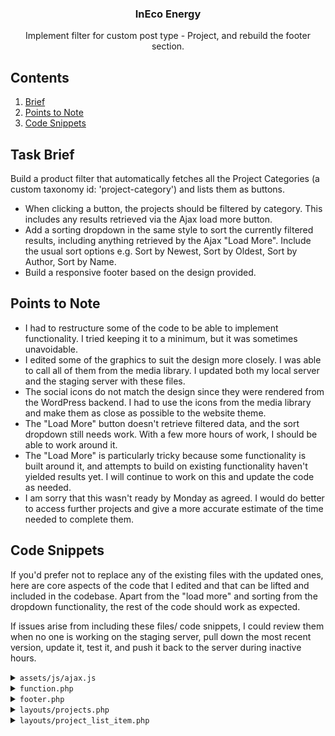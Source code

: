 <div align="center">

  <h3 align="center">InEco Energy</h3>

   <div align="center">
     Implement filter for custom post type - Project, and rebuild the footer section.
    </div>
</div>

## <a name="table">Contents</a>

1. [Brief](#brief)
2. [Points to Note](#to-note)
3. [Code Snippets](#snippets)


## <a name="brief">Task Brief</a>

Build a product filter that automatically fetches all the Project Categories (a custom taxonomy id: 'project-category') and lists them as buttons.
- When clicking a button, the projects should be filtered by category. This includes any results retrieved via the Ajax load more button.
- Add a sorting dropdown in the same style to sort the currently filtered results, including anything retrieved by the Ajax "Load More". Include the usual sort options e.g. Sort by Newest, Sort by Oldest, Sort by Author, Sort by Name.
- Build a responsive footer based on the design provided. 

## <a name="to-note">Points to Note</a>

- I had to restructure some of the code to be able to implement functionality. I tried keeping it to a minimum, but it was sometimes unavoidable.
- I edited some of the graphics to suit the design more closely. I was able to call all of them from the media library. I updated both my local server and the staging server with these files.
- The social icons do not match the design since they were rendered from the WordPress backend. I had to use the icons from the media library and make them as close as possible to the website theme.
- The "Load More" button doesn't retrieve filtered data, and the sort dropdown still needs work. With a few more hours of work, I should be able to work around it.
- The "Load More" is particularly tricky because some functionality is built around it, and attempts to build on existing functionality haven't yielded results yet. I will continue to work on this and update the code as needed.
- I am sorry that this wasn't ready by Monday as agreed. I would do better to access further projects and give a more accurate estimate of the time needed to complete them.

## <a name="snippets">Code Snippets</a>

If you'd prefer not to replace any of the existing files with the updated ones, here are core aspects of the code that I edited and that can be lifted and included in the codebase. Apart from the "load more" and sorting from the dropdown functionality, the rest of the code should work as expected.

If issues arise from including these files/ code snippets, I could review them when no one is working on the staging server, pull down the most recent version, update it, test it, and push it back to the server during inactive hours.

<details>
<summary><code>assets/js/ajax.js</code></summary>

```javascript
$(document).ready(function() {
  $('.cat-list-item').on('click', function(event) {
    (event).preventDefault();
    $('.cat-list-item').removeClass('active');
    $(this).addClass('active');

    var category =$(this).data('category');

    $.ajax({
      type: "POST",
      dataType: "html",
      url:  ajax_projects.ajaxurl,
      data: {
        action: 'filter_projects',
        type: $(this).data('type'),
        category: $(this).data('category'),
      },
      success: function(res) {
        $('#projects').html(res);
      },
      error: function(result){
        console.warn(result);
      }
    });
  });
});
```

</details>

<details>
<summary><code>function.php</code></summary>

```php
function filter_projects() {
    $postType = $_POST['type'];
    $termSlug = $_POST['category'];

    $args = array(
        'post_type' 		=>	$postType,
        'posts_per_page'	=>	6,
        'paged'				=>	1,
    );

    if ( ! empty( $termSlug ) ) {
        $args['tax_query'] = array(
            array(
                'taxonomy' => 'project-category',
                'terms'    => $termSlug,
            ),
        );
    }

    $wp_query = new WP_Query($args);

    if($wp_query->have_posts()): while($wp_query->have_posts()) : $wp_query->the_post();
    get_template_part('layouts/project_list_item.php');
    endwhile;
    wp_reset_postdata();
    else :
        echo "No Projects Found";
        $response = 'empty';
    endif;
    wp_die();

}

add_action('wp_ajax_filter_projects', 'filter_projects');
add_action('wp_ajax_nopriv_filter_projects', 'filter_projects');
```

</details>

<details>
<summary><code>footer.php</code></summary>

```php
<footer class="footer-div" id="site-footer">
  <script>
    $( "[href='#carbon-calc-pop']" ).on( "click", function() {
      $( "#carbon-calc" ).css("display", "block");
    } );

    $( "#carbon-calc-x" ).on( "click", function() {
      $( "#carbon-calc" ).css("display", "none");
    } );
  </script>

  <?php
  $headerLogoGroup = get_field('logo', 'option');
  $headerLogo = $headerLogoGroup['inverse'];
  $cta = get_field('call_to_action', 'option');
  $call_us = $cta['call_us'];
  $email_us = $cta['email_us'];
  $footerLinks = get_field('footer_links', 'option');
  $followUs = $footerLinks['follow_us'];
  $findUs = $footerLinks['find_us'];
  ?>

  <div class="overlay">
    <div class="overlay-image">
      <div class="container">
        <div class="row">
          <div class="footer-col footer-col-left">
            <h4 class="mt-35">Navigation</h4>
            <ul>
                <?php

                $arrayMenu = wp_get_nav_menu_items("CompressedMenu");
                foreach ($arrayMenu as $navItem ) {

                    ?><li><a href="<?php echo $navItem->url; ?>" title="<?php echo $navItem->title; ?>"><?php echo $navItem->title; ?></a></li><?php

                }

                ?>
            </ul>
          </div>

          <div class="footer-col footer-col-left">
            <h4 class="mt-35">Connect</h4>


            <div class="phone">
              <h5>Call Us</h5>
                <?php
                if( $call_us ):
                    $link_url = $call_us['url'];
                    $link_title = $call_us['title'];
                    $link_target = $call_us['target'] ? $call_us['target'] : '_self';
                    ?>
                  <a href="<?php echo esc_url( $link_url ); ?>" target="<?php echo esc_attr( $link_target ); ?>"><?php echo esc_html( $link_title ); ?></a>
                <?php endif; ?>
            </div>

            <div class="email">
              <h5>Email Us</h5>
                <?php
                if( $email_us ):
                    $link_url = $email_us['url'];
                    $link_title = $email_us['title'];
                    $link_target = $email_us['target'] ? $email_us['target'] : '_self';
                    ?>
                  <a href="<?php echo esc_url( $link_url ); ?>" target="<?php echo esc_attr( $link_target ); ?>"><?php echo esc_html( $link_title ); ?></a>
                <?php endif; ?>
            </div>

            <div class="location">
              <h5>Visit Us</h5>
                <?php echo $findUs; ?>
            </div>

          </div>

          <div class="footer-col footer-col-right">
            <div class="newsletter">
                <?php echo do_shortcode('[contact-form-7 id="579c6e9" title="Newsletter Signup"]'); ?>
            </div>

            <h5>Follow Us</h5>
            <div class="social-links">
                <?php
                if( $followUs ) {
                    foreach( $followUs as $row ) {
                        $link = $row['link'];
                        $icon = $row['icon'];
                        if( $link ):
                            $link_url = $link['url'];
                            $link_title = $link['title'];
                            $link_target = $link['target'] ? $link['target'] : '_self';
                            ?>
                          <a href="<?php echo esc_url( $link_url ); ?>" target="<?php echo esc_attr( $link_target ); ?>"><?php echo $icon; ?></a>
                        <?php endif;
                    }
                } ?>
            </div>
            <div class="ineco-logo"></div>
          </div>

          <div class="bottom">
            <p><?php echo esc_html(get_field('copyright_text', 'option')); ?></p>
            <a href="#">Downloads</a>
          </div>

        </div>
      </div>

    </div>

  </div>

  <!-- Animate on Scroll (Body) -->
  <script>
    $( document ).ready(function() {
      AOS.init({
        once: true,
        duration: 1000,
      });
    });
  </script>

  <style>
    #cutout-intro {
      position: sticky;
      height: 0 !important;
      z-index: 500;
      top: 0;
      pointer-events: none;
    }

    #cutout-intro .inside {
      height: 100vh;
      width: 100vw;
      display: flex;
      align-items: center;
      justify-content: center;
      pointer-events: none;
    }
    #cutout-intro .inside .obj {
      background-image: url('/wp-content/uploads/2024/04/Ineco-Icon-inverted-White.svg');
      margin: auto;
      z-index: -1;
      height: 400px;
      width: 400px;
      box-shadow: 0 0 0 1000vw white;
      pointer-events: none;
      border-radius: 50%;
    }
  </style>

  <?php if (is_front_page()) { ?>
    <script>
      $( document ).ready(function() {
        // gsap.to("#cutout-intro .inside .obj", {borderRadius: "10%", duration: 2.2, delay: 0.7, ease: "elastic.inOut(1.8,1)",});
        gsap.to("#cutout-intro .inside", {rotation: 90, duration: 4, delay: 0,});
        gsap.to("#cutout-intro .inside", {scale: 6, opacity: 0, duration: 1.5, delay: 1, ease: "elastic.inOut(1.8,1)", display: "none"});
        gsap.set("html", {delay: 1.7, overflowY: "auto"});
      });
    </script>
  <?php } else { ?>
    <style>
      html {
        overflow-y: auto !important;
      }
    </style>
  <?php } ?>


</footer>
```

</details>


<details>
<summary><code>layouts/projects.php</code></summary>

```php
<div class="filter cat-container">
  <ul class="cat-list">
    <li><a class="button cat-list-item active" href="#!" data-slug="" style="display: none">All Projects</a></li>

      <?php $terms = get_terms(array(
          'taxonomy'		=>	'project-category',
          'hide_empty'	=>	false
      ));

      foreach ($terms as $term) { ?>
        <li>
          <a class="button cat-list-item" href="#!" data-slug="<?= $term->slug; ?>" data-category="<?= $term->term_id; ?>" data-type="project"><?php echo esc_html($term->name); ?></a>
        </li>
      <?php } ?>
  </ul>

  <div class="sort-container">
    <p class="sort-text">Sort by</p>
    <form action="#" class="sort-div" id="sort-div">
      <select name="sort" id="sort" class="sort" onchange="this.form.submit()">
        <option selected value="date-DESC">Newest</option>
        <option value="date-ASC">Oldest</option>
        <option value="author">Author</option>
        <option value="name">Name</option>
      </select>
      <input type="hidden" name="action" value="sort-filter" />
    </form>
  </div>
</div>

<div id="projects" class="project-container">

  <?php
  $order =  explode('-', esc_attr($_POST['sort-div']));
  $wp_query = new WP_Query([
      'post_type' => 'project',
      'posts_per_page' => 6,
      'orderby' => $order[0],
      'order' => $order[1],
      'paged' => 1,
  ]);
  ?>

  <?php if($wp_query->have_posts()): ?>

      <?php
      while($wp_query->have_posts()) : $wp_query->the_post();

      get_template_part('layouts/project_list_item');

      endwhile;
      ?>

      <?php wp_reset_postdata(); ?>

  <?php endif; ?>

</div>
```
</details>


<details>
<summary><code>layouts/project_list_item.php</code></summary>

```php
<a href="<?php echo esc_url(get_the_permalink()); ?>" class="project">
    <div class="background" style="background-image: url('<?php if (has_post_thumbnail()) { echo esc_url(get_the_post_thumbnail_url()); } else { echo '/wp-content/uploads/2024/04/CTA-Graphic.png'; } ?>');"></div>
    <div class="inside">
        <h3><?php echo esc_html(get_the_title()); ?></h3>

        <p class="cat">
            <?php
            $termList = get_the_terms($post->ID, 'project-category');
            $termPluckList = wp_list_pluck($termList, 'name');
            $termJoined = join(', ', $termPluckList);
            echo $termJoined;
            ?>
        </p>
    </div>
    <div class="hover">
        <div class="second-background"></div>
        <?php
        $stat1 = get_field('stat_1', $post->ID);
        $stat2 = get_field('stat_2', $post->ID);
        $stat3 = get_field('stat_3', $post->ID);

        $stat1Val = $stat1['prefix_suffix']['prefix'] . $stat1['stat_value'] . $stat1['prefix_suffix']['suffix'];
        $stat2Val = $stat2['prefix_suffix']['prefix'] . $stat2['stat_value'] . $stat2['prefix_suffix']['suffix'];
        $stat3Val = $stat3['prefix_suffix']['prefix'] . $stat3['stat_value'] . $stat3['prefix_suffix']['suffix'];
        ?>
        <div class="stat">
            <p class="stat-title"><?php echo $stat1['stat_name']; ?></p>
            <p class="stat-val"><?php echo $stat1Val; ?></p>
        </div>
        <div class="stat">
            <p class="stat-title"><?php echo $stat2['stat_name']; ?></p>
            <p class="stat-val"><?php echo $stat2Val; ?></p>
        </div>
        <div class="stat">
            <p class="stat-title"><?php echo $stat3['stat_name']; ?></p>
            <p class="stat-val"><?php echo $stat3Val; ?></p>
        </div>
    </div>
</a>
```
</details>


#
